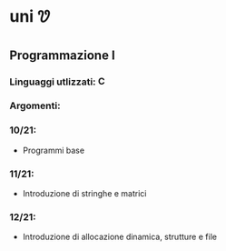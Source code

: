 # uni 🝣

## Programmazione I

### Linguaggi utlizzati: <img alt="C" src="https://img.shields.io/badge/c-%2300598C.svg?style=for-the-badge&logo=c&logoColor=white&style=flat-square" height="17"/> 

### **Argomenti:**

### **10/21:**
- Programmi base
### **11/21:**
- Introduzione di stringhe e matrici
### **12/21:**
- Introduzione di allocazione dinamica, strutture e file

#